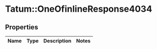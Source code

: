 # Tatum::OneOfinlineResponse4034

## Properties
Name | Type | Description | Notes
------------ | ------------- | ------------- | -------------


